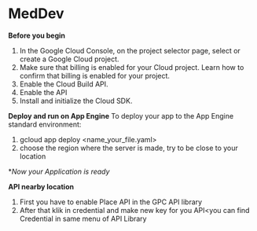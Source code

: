 # MedDev
**Before you begin**
1. In the Google Cloud Console, on the project selector page, select or create a Google Cloud project.
2. Make sure that billing is enabled for your Cloud project. Learn how to confirm that billing is enabled for your project.
3. Enable the Cloud Build API.
4. Enable the API
5. Install and initialize the Cloud SDK.

**Deploy and run  on App Engine**
To deploy your app to the App Engine standard environment:
1. gcloud app deploy <name_your_file.yaml>
2. choose the region where the server is made, try to be close to your location

**Now your Application is ready*

**API nearby location**
1. First you have to enable Place API in the GPC API library
2. After that klik in credential and make new key for you API<you can find Credential in same menu of API Library
